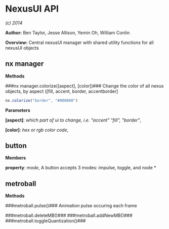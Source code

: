 NexusUI API
===========
*(c) 2014*

**Author:** Ben Taylor, Jesse Allison, Yemin Oh, William Conlin

**Overview:** Central nexusUI manager with shared utility functions for all nexusUI objects

nx manager
----------
**Methods**

###nx manager.colorize(\[aspect\], \[color\])###
Change the color of all nexus objects, by aspect ([fill, accent, border, accentborder]

```js
nx.colorize("border", "#000000")
```



**Parameters**

**[aspect]**:  *which part of ui to change, i.e. "accent" "fill", "border"*,  


**[color]**:  *hex or rgb color code*,  


button
------
**Members**

**property**:  *mode*,  A button accepts 3 modes: impulse, toggle, and node *

metroball
---------
**Methods**

###metroball.pulse()###
Animation pulse occuring each frame


###metroball.deleteMB()###
###metroball.addNewMB()###
###metroball.toggleQuantization()###
